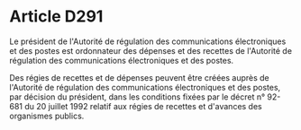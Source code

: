 # Article D291

Le président de l'Autorité de régulation des communications électroniques et des postes est ordonnateur des dépenses et des recettes de l'Autorité de régulation des communications électroniques et des postes.

Des régies de recettes et de dépenses peuvent être créées auprès de l'Autorité de régulation des communications électroniques et des postes, par décision du président, dans les conditions fixées par le décret n° 92-681 du 20 juillet 1992 relatif aux régies de recettes et d'avances des organismes publics.
